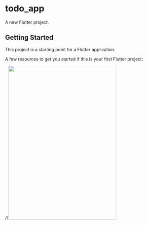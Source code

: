 # todo_app

A new Flutter project.

## Getting Started

This project is a starting point for a Flutter application.

A few resources to get you started if this is your first Flutter project:

//<img src="https://github.com/ashikmoinul/todo_app/blob/fc34eac12a6b3a34606a186a573f3dc2c94c0412/ToDo%20app.png" width="350" height="500">

